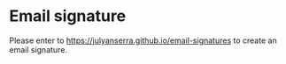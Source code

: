 # Email signature
Please enter to https://julyanserra.github.io/email-signatures to create an email signature.

